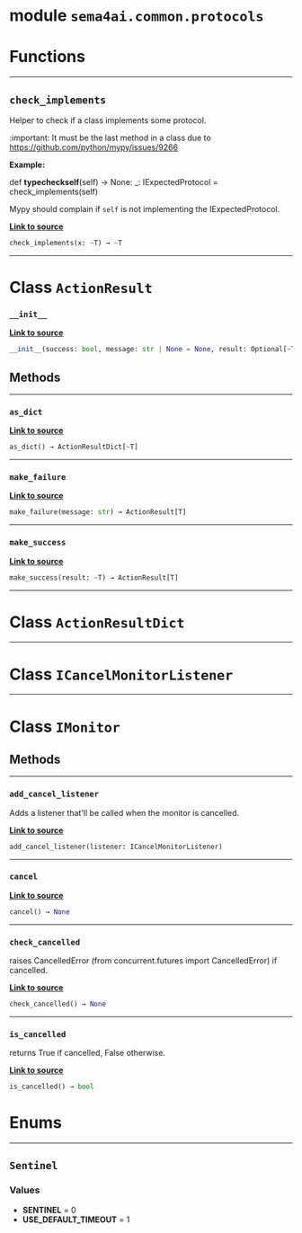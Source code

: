 <!-- markdownlint-disable -->

# module `sema4ai.common.protocols`

# Functions

______________________________________________________________________

## `check_implements`

Helper to check if a class implements some protocol.

:important: It must be the last method in a class due to https://github.com/python/mypy/issues/9266

**Example:**

def __typecheckself__(self) -> None: \_: IExpectedProtocol = check_implements(self)

Mypy should complain if `self` is not implementing the IExpectedProtocol.

[**Link to source**](https://github.com/sema4ai/actions/tree/master/common/src/sema4ai/common/protocols.py#L8)

```python
check_implements(x: ~T) → ~T
```

______________________________________________________________________

# Class `ActionResult`

### `__init__`

[**Link to source**](https://github.com/sema4ai/actions/tree/master/common/src/sema4ai/common/protocols.py#L45)

```python
__init__(success: bool, message: str | None = None, result: Optional[~T] = None)
```

## Methods

______________________________________________________________________

### `as_dict`

[**Link to source**](https://github.com/sema4ai/actions/tree/master/common/src/sema4ai/common/protocols.py#L52)

```python
as_dict() → ActionResultDict[~T]
```

______________________________________________________________________

### `make_failure`

[**Link to source**](https://github.com/sema4ai/actions/tree/master/common/src/sema4ai/common/protocols.py#L60)

```python
make_failure(message: str) → ActionResult[T]
```

______________________________________________________________________

### `make_success`

[**Link to source**](https://github.com/sema4ai/actions/tree/master/common/src/sema4ai/common/protocols.py#L64)

```python
make_success(result: ~T) → ActionResult[T]
```

______________________________________________________________________

# Class `ActionResultDict`

______________________________________________________________________

# Class `ICancelMonitorListener`

______________________________________________________________________

# Class `IMonitor`

## Methods

______________________________________________________________________

### `add_cancel_listener`

Adds a listener that'll be called when the monitor is cancelled.

[**Link to source**](https://github.com/sema4ai/actions/tree/master/common/src/sema4ai/common/protocols.py#L88)

```python
add_cancel_listener(listener: ICancelMonitorListener)
```

______________________________________________________________________

### `cancel`

[**Link to source**](https://github.com/sema4ai/actions/tree/master/common/src/sema4ai/common/protocols.py#L75)

```python
cancel() → None
```

______________________________________________________________________

### `check_cancelled`

raises CancelledError (from concurrent.futures import CancelledError) if cancelled.

[**Link to source**](https://github.com/sema4ai/actions/tree/master/common/src/sema4ai/common/protocols.py#L78)

```python
check_cancelled() → None
```

______________________________________________________________________

### `is_cancelled`

returns True if cancelled, False otherwise.

[**Link to source**](https://github.com/sema4ai/actions/tree/master/common/src/sema4ai/common/protocols.py#L83)

```python
is_cancelled() → bool
```

# Enums

______________________________________________________________________

## `Sentinel`

### Values

- **SENTINEL** = 0
- **USE_DEFAULT_TIMEOUT** = 1
